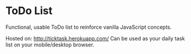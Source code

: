# ToDo List

Functional, usable ToDo list to reinforce vanilla JavaScript concepts.

Hosted on: http://ticktask.herokuapp.com/
Can be used as your daily task list on your mobile/desktop browser. 
